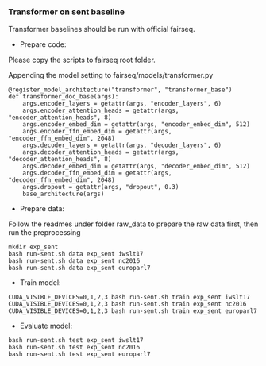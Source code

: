 ### Transformer on sent baseline

Transformer baselines should be run with official fairseq. 

* Prepare code:

Please copy the scripts to fairseq root folder.

Appending the model setting to fairseq/models/transformer.py
```
@register_model_architecture("transformer", "transformer_base")
def transformer_doc_base(args):
	args.encoder_layers = getattr(args, "encoder_layers", 6)
	args.encoder_attention_heads = getattr(args, "encoder_attention_heads", 8)
	args.encoder_embed_dim = getattr(args, "encoder_embed_dim", 512)
	args.encoder_ffn_embed_dim = getattr(args, "encoder_ffn_embed_dim", 2048)
	args.decoder_layers = getattr(args, "decoder_layers", 6)
	args.decoder_attention_heads = getattr(args, "decoder_attention_heads", 8)
	args.decoder_embed_dim = getattr(args, "decoder_embed_dim", 512)
	args.decoder_ffn_embed_dim = getattr(args, "decoder_ffn_embed_dim", 2048)
	args.dropout = getattr(args, "dropout", 0.3)
	base_architecture(args)

```

* Prepare data: 

Follow the readmes under folder raw_data to prepare the raw data first, then run the preprocessing

```
mkdir exp_sent
bash run-sent.sh data exp_sent iwslt17
bash run-sent.sh data exp_sent nc2016
bash run-sent.sh data exp_sent europarl7
```

* Train model:

```
CUDA_VISIBLE_DEVICES=0,1,2,3 bash run-sent.sh train exp_sent iwslt17
CUDA_VISIBLE_DEVICES=0,1,2,3 bash run-sent.sh train exp_sent nc2016
CUDA_VISIBLE_DEVICES=0,1,2,3 bash run-sent.sh train exp_sent europarl7
```

* Evaluate model:

```
bash run-sent.sh test exp_sent iwslt17
bash run-sent.sh test exp_sent nc2016
bash run-sent.sh test exp_sent europarl7
```


